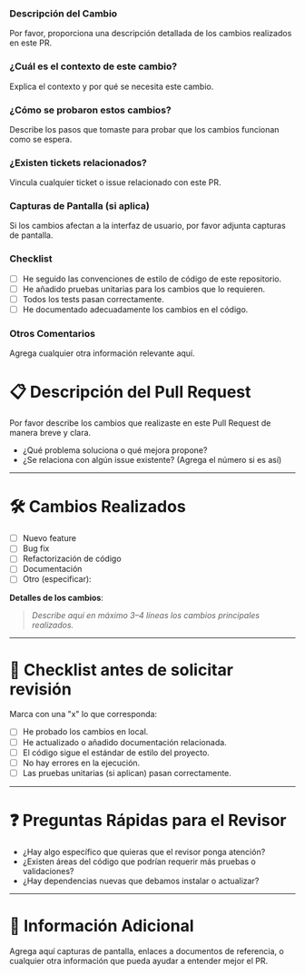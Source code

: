 ### **Descripción del Cambio**  
Por favor, proporciona una descripción detallada de los cambios realizados en este PR.

### **¿Cuál es el contexto de este cambio?**  
Explica el contexto y por qué se necesita este cambio.

### **¿Cómo se probaron estos cambios?**  
Describe los pasos que tomaste para probar que los cambios funcionan como se espera.

### **¿Existen tickets relacionados?**  
Vincula cualquier ticket o issue relacionado con este PR.

### **Capturas de Pantalla (si aplica)**  
Si los cambios afectan a la interfaz de usuario, por favor adjunta capturas de pantalla.

### **Checklist**  
- [ ] He seguido las convenciones de estilo de código de este repositorio.  
- [ ] He añadido pruebas unitarias para los cambios que lo requieren.  
- [ ] Todos los tests pasan correctamente.  
- [ ] He documentado adecuadamente los cambios en el código.

### **Otros Comentarios**  
Agrega cualquier otra información relevante aquí.

# 📋 Descripción del Pull Request

Por favor describe los cambios que realizaste en este Pull Request de manera breve y clara.

- ¿Qué problema soluciona o qué mejora propone?
- ¿Se relaciona con algún issue existente? (Agrega el número si es así)

---

# 🛠️ Cambios Realizados

- [ ] Nuevo feature
- [ ] Bug fix
- [ ] Refactorización de código
- [ ] Documentación
- [ ] Otro (especificar):

**Detalles de los cambios**:
> _Describe aquí en máximo 3–4 líneas los cambios principales realizados._

---

# 🚦 Checklist antes de solicitar revisión

Marca con una "x" lo que corresponda:

- [ ] He probado los cambios en local.
- [ ] He actualizado o añadido documentación relacionada.
- [ ] El código sigue el estándar de estilo del proyecto.
- [ ] No hay errores en la ejecución.
- [ ] Las pruebas unitarias (si aplican) pasan correctamente.

---

# ❓ Preguntas Rápidas para el Revisor

- ¿Hay algo específico que quieras que el revisor ponga atención?
- ¿Existen áreas del código que podrían requerir más pruebas o validaciones?
- ¿Hay dependencias nuevas que debamos instalar o actualizar?

---

# 📎 Información Adicional

Agrega aquí capturas de pantalla, enlaces a documentos de referencia, o cualquier otra información que pueda ayudar a entender mejor el PR.

